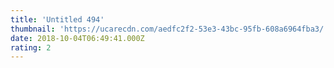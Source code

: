 ```yaml
---
title: 'Untitled 494'
thumbnail: 'https://ucarecdn.com/aedfc2f2-53e3-43bc-95fb-608a6964fba3/'
date: 2018-10-04T06:49:41.000Z
rating: 2
---
```

